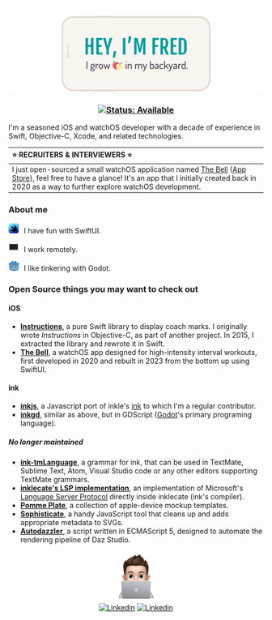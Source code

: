 ![Hey, I'm Fred — I grow apples in my backyard](https://raw.githubusercontent.com/ephread/ephread/main/media/hey-fred.svg)

<h3 align="center">
	<a href="mailto:fred@ephread.com" title="Get in touch!"><img src="https://img.shields.io/badge/status-available-green?style=for-the-badge" alt="Status: Available"/></a>
</h3>

I'm a seasoned iOS and watchOS developer with a decade of experience in Swift, Objective-C, Xcode, and related technologies.

| ⭐️ RECRUITERS & INTERVIEWERS ⭐️ |
|:---|
| I just open-sourced a small watchOS application named [The Bell] ([App Store]), feel free to have a glance! It's an app that I initially created back in 2020 as a way to further explore watchOS development. |

[The Bell]: https://github.com/ephread/TheBell
[App Store]: https://apps.apple.com/us/app/apple-store/id1522205874

### About me
<img src="https://raw.githubusercontent.com/ephread/ephread/main/media/swiftui.svg" alt="Koru" height ="20" /> I have fun with SwiftUI.

<img src="https://raw.githubusercontent.com/ephread/ephread/main/media/computer.svg" alt="Computer" height="20" /> I work remotely.

<img src="https://raw.githubusercontent.com/ephread/ephread/main/media/godot.svg" alt="Godot" height ="20" /> I like tinkering with Godot.


### Open Source things you may want to check out

#### iOS
* **[Instructions]**, a pure Swift library to display coach marks. I originally wrote _Instructions_ in Objective-C, as part of another project. In 2015, I extracted the library and rewrote it in Swift.
* **[The Bell]**, a watchOS app designed for high-intensity interval workouts, first developed in 2020 and rebuilt in 2023 from the bottom up using SwiftUI.

#### ink
* **[inkjs]**, a Javascript port of inkle's [ink] to which I'm a regular contributor.
* **[inkgd]**, similar as above, but in GDScript ([Godot]'s primary programing language).

##### No longer maintained
* **[ink-tmLanguage]**, a grammar for ink, that can be used in TextMate, Sublime Text, Atom, Visual Studio code or any other editors supporting TextMate grammars.
* **[inklecate's LSP implementation]**, an implementation of Microsoft's [Language Server Protocol] directly inside inklecate (ink's compiler).
* **[Pomme Plate]**, a collection of apple-device mockup templates.
* **[Sophisticate]**, a handy JavaScript tool that cleans up and adds appropriate metadata to SVGs.
* **[Autodazzler]**, a script written in ECMAScript 5, designed to automate the rendering pipeline of Daz Studio. 

[Instructions]: https://github.com/ephread/Instructions
[The Bell]: https://github.com/ephread/TheBell
[ink]: https://github.com/inkle/ink
[inkjs]: https://github.com/y-lohse/inkjs
[inkgd]: https://github.com/ephread/inkgd
[Godot]: https://github.com/godotengine/godot
[godot-ink]: https://github.com/paulloz/godot-ink
[ink-tmLanguage]: https://github.com/inkle/ink-tmlanguage
[Language Server Protocol]: https://microsoft.github.io/language-server-protocol/
[inklecate's LSP implementation]: https://github.com/ephread/ink/tree/language-server/inklecate/LanguageServerProtocol
[Pomme Plate]: https://github.com/ephread/PommePlate
[Sophisticate]: https://github.com/ephread/Sophisticate
[Autodazzler]: https://github.com/ephread/Autodazzler

<div align="center">
	<img src="https://raw.githubusercontent.com/ephread/ephread/main/media/memoji-computer.png" width="100px">
</div>
<div align="center">
	<a href="https://linkedin.com/in/ephread/" title="Linkedin"><img src="https://img.shields.io/badge/-ephread-blue?style=for-the-badge&logo=Linkedin&logoColor=white" alt="Linkedin" /></a>
	<a href="https://speakerdeck.com/ephread/" title="Speaker Deck"><img src="https://img.shields.io/badge/-@ephread-009287?style=for-the-badge&logo=Speaker%20Deck&logoColor=white" alt="Linkedin" /></a>
</div>

<!--<p align="center">
    <img src="https://github-readme-stats.vercel.app/api?username=ephread&show_icons=true&title_color=009A9C&icon_color=C4C5C7&count_private=true&hide_title=true" alt="Github Stats"/>
</p>-->
